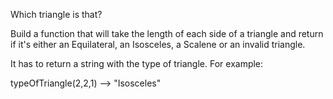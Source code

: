 Which triangle is that?

Build a function that will take the length of each side of a triangle and return if it's either an Equilateral, an Isosceles, a Scalene or an invalid triangle.

It has to return a string with the type of triangle.
For example:

typeOfTriangle(2,2,1) --> "Isosceles"
